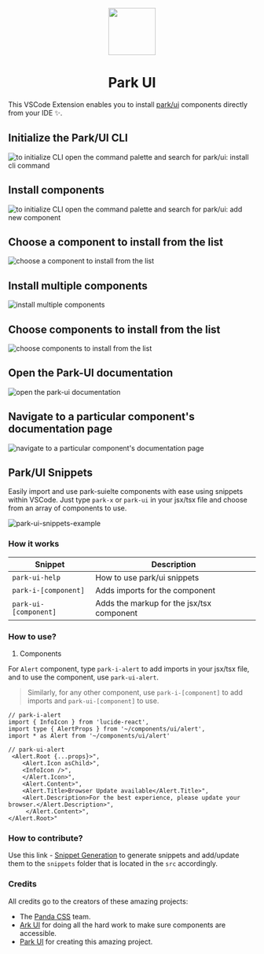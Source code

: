 <p align="center">
 <img align="center" src="https://raw.githubusercontent.com/selemondev/vscode-park-ui/master/src/images/icon.png" height="96" />
 <h1 align="center">
  Park UI
 </h1>
</p>

This VSCode Extension enables you to install [park/ui](https://park-ui.com/) components directly from your IDE ✨.

## Initialize the Park/UI CLI

![to initialize CLI open the command palette and search for park/ui: install cli command](https://raw.githubusercontent.com/selemondev/vscode-park-ui/master/src/assets/images/init-cli.png)

## Install components

![to initialize CLI open the command palette and search for park/ui: add new component](https://raw.githubusercontent.com/selemondev/vscode-park-ui/master/src/assets/images/add-new-component.png)

## Choose a component to install from the list

![choose a component to install from the list](https://raw.githubusercontent.com/selemondev/vscode-park-ui/master/src/assets/images/add-new-component-preview.png)

## Install multiple components

![install multiple components](https://raw.githubusercontent.com/selemondev/vscode-park-ui/master/src/assets/images/add-multiple-components.png)

## Choose components to install from the list
![choose components to install from the list](https://raw.githubusercontent.com/selemondev/vscode-park-ui/master/src/assets/images/add-multiple-components-preview.png)

## Open the Park-UI documentation

![open the park-ui documentation](https://raw.githubusercontent.com/selemondev/vscode-park-ui/master/src/assets/images/park-ui-docs.png)

## Navigate to a particular component's documentation page

![navigate to a particular component's documentation page](https://raw.githubusercontent.com/selemondev/vscode-park-ui/master/src/assets/images/park-ui-component-docs.png)

## Park/UI Snippets

Easily import and use park-suielte components with ease using snippets within VSCode. Just type `park-x` or `park-ui` in your jsx/tsx file and choose from an array of components to use.

![park-ui-snippets-example](https://raw.githubusercontent.com/selemondev/vscode-park-ui/master/src/assets/images/park-ui-import.png)

### How it works

| Snippet           | Description                            |
| ----------------- | -------------------------------------- |
| `park-ui-help`    | How to use park/ui snippets      |
| `park-i-[component]`| Adds imports for the component         |
| `park-ui-[component]`| Adds the markup for the jsx/tsx component|

### How to use?

1. Components

For `Alert` component, type `park-i-alert` to add imports in your jsx/tsx file, and to use the component, use `park-ui-alert`.

> Similarly, for any other component, use `park-i-[component]` to add imports and `park-ui-[component]` to use.

```tsx
// park-i-alert
import { InfoIcon } from 'lucide-react',
import type { AlertProps } from '~/components/ui/alert',
import * as Alert from '~/components/ui/alert'

// park-ui-alert
 <Alert.Root {...props}>",
    <Alert.Icon asChild>",
    <InfoIcon />",
    </Alert.Icon>",
    <Alert.Content>",
    <Alert.Title>Browser Update available</Alert.Title>",
    <Alert.Description>For the best experience, please update your browser.</Alert.Description>",
     </Alert.Content>",
</Alert.Root>"
```

### How to contribute?

Use this link - [Snippet Generation](https://snippet-generator.app/?description=https%3A%2F%2Fpark-ui.com%2Fdocs%2Ftailwind%2Fcomponents%2F&tabtrigger=park-&snippet=&mode=vscode) to generate snippets and add/update them to the `snippets` folder that is located in the `src` accordingly.


### Credits 

All credits go to the creators of these amazing projects:

- The [Panda CSS](https://github.com/chakra-ui/panda) team.
- [Ark UI](https://github.com/chakra-ui/ark) for doing all the hard work to make sure components are accessible.
- [Park UI](https://park-ui.com/) for creating this amazing project.
